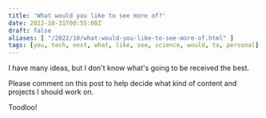 ```yaml
---
title: 'What would you like to see more of?'
date: 2022-10-31T00:55:00Z
draft: false
aliases: [ "/2022/10/what-would-you-like-to-see-more-of.html" ]
tags: [you, tech, next, what, like, see, science, would, to, personal]
---
```


I have many ideas, but I don't know what's going to be received the best.

Please comment on this post to help decide what kind of content and projects I should work on.

Toodloo!